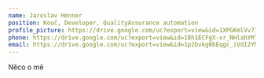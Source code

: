 ```yaml
---
name: Jaroslav Henner
position: Kouč, Developer, QualityAssurance automation
profile_picture: https://drive.google.com/uc?export=view&id=1XPGKmlVv734qaUr-U9IZBPNUu29zEe5O
phone: https://drive.google.com/uc?export=view&id=18h1ECFgX-xr_NHlahYMlSev8Iv7wVs4G
email: https://drive.google.com/uc?export=view&id=1p2bvkg0bEqgc_iVdI2YMNSzLggmQflSD
---
```


Něco o mě